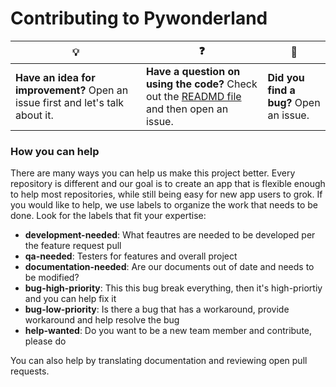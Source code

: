 # Contributing to Pywonderland

| :bulb: | :question: | :bug: |
| ------- | -------- | -------- |
| **Have an idea for improvement?** Open an issue first and let's talk about it. | **Have a question on using the code?** Check out the [READMD file](pywonderland/README.md) and then open an issue. | **Did you find a bug?** Open an issue. |

### How you can help

There are many ways you can help us make this project better. Every repository is different and our goal is to create an app that is flexible enough to help most repositories, while still being easy for new app users to grok. If you would like to help, we use labels to organize the work that needs to be done. Look for the labels that fit your expertise:

- **development-needed**: What feautres are needed to be developed per the feature request pull
- **qa-needed**: Testers for features and overall project
- **documentation-needed**: Are our documents out of date and needs to be modified? 
- **bug-high-priority**: This this bug break everything, then it's high-priortiy and you can help fix it
- **bug-low-priority**: Is there a bug that has a workaround, provide workaround and help resolve the bug
- **help-wanted**: Do you want to be a new team member and contribute, please do

You can also help by translating documentation and reviewing open pull requests.
